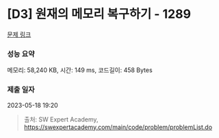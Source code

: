 # [D3] 원재의 메모리 복구하기 - 1289 

[문제 링크](https://swexpertacademy.com/main/code/problem/problemDetail.do?contestProbId=AV19AcoKI9sCFAZN) 

### 성능 요약

메모리: 58,240 KB, 시간: 149 ms, 코드길이: 458 Bytes

### 제출 일자

2023-05-18 19:20



> 출처: SW Expert Academy, https://swexpertacademy.com/main/code/problem/problemList.do